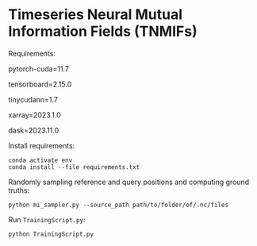 # Timeseries Neural Mutual Information Fields (TNMIFs)

Requirements:

pytorch-cuda=11.7

tensorboard=2.15.0

tinycudann=1.7

xarray=2023.1.0

dask=2023.11.0

Install requirements:
```
conda activate env
conda install --file requirements.txt
```
Randomly sampling reference and query positions and computing ground truths:
```
python mi_sampler.py --source_path path/to/folder/of/.nc/files
```

Run `TrainingScript.py`:
```
python TrainingScript.py
```
